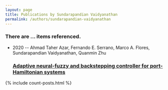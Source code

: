 ```yaml
---
layout: page
title: Publications by Sundarapandian Vaidyanathan
permalink: /authors/sundarapandian-vaidyanathan
---
```


<h3 id="number-posts">There are ... items referenced.</h3>
<ul class="post-list">
<li><span class='post-meta'>2020 -- Ahmad Taher Azar, Fernando E. Serrano, Marco A. Flores, Sundarapandian Vaidyanathan, Quanmin Zhu</span><h3><a class='post-link' href="{{ site.baseurl }}/adaptive-neural-fuzzy-and-backstepping-controller-for-port-hamiltonian-systems">Adaptive neural-fuzzy and backstepping controller for port-Hamiltonian systems</a></h3></li>

</ul>
{% include count-posts.html %}
